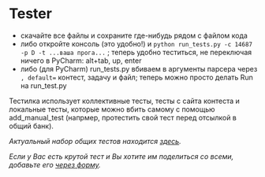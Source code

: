 # Tester
* скачайте все файлы и сохраните где-нибудь рядом с файлом кода
* либо откройте консоль (это удобно!) и `python run_tests.py -c 14687 -p D -t ...ваша прога...` ; теперь удобно теститься, не переключая ничего в PyCharm: alt+tab, up, enter
* либо (для PyCharm) run_tests.py вбиваем в аргументы парсера через `, default=` контест, задачу и файл; теперь можно просто делать Run на run_test.py

Тестилка использует коллективные тесты, тесты с сайта контеста и локальные тесты, которые можно вбить самому с помощью add_manual_test (напрмер, протестить свой тест перед отсылкой в общий банк).

*Актуальный набор общих тестов находится [здесь](https://docs.google.com/spreadsheets/d/1ExOQ7X76lQ13e4fmqxPo0i_vS0qDOhMKgpjeJzV6amc/).*

*Если у Вас есть крутой тест и Вы хотите им поделиться со всеми, добавьте его [через форму](https://docs.google.com/spreadsheets/d/1ExOQ7X76lQ13e4fmqxPo0i_vS0qDOhMKgpjeJzV6amc/).*
